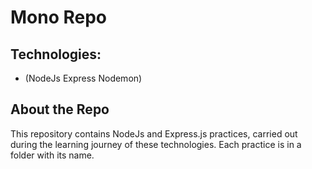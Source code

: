 # Mono Repo

## Technologies:

-  (NodeJs Express Nodemon)


## About the Repo

This repository contains NodeJs and Express.js practices, carried out during the learning journey of these technologies.
Each practice is in a folder with its name.

